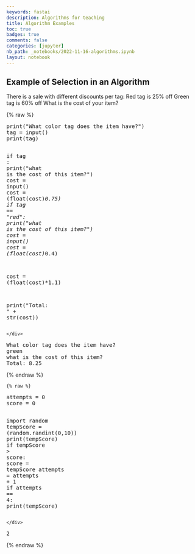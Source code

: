 ```yaml
---
keywords: fastai
description: Algorithms for teaching
title: Algorithm Examples
toc: true 
badges: true
comments: false
categories: [jupyter]
nb_path: _notebooks/2022-11-16-algorithms.ipynb
layout: notebook
---
```


<!--
#################################################
### THIS FILE WAS AUTOGENERATED! DO NOT EDIT! ###
#################################################
# file to edit: _notebooks/2022-11-16-algorithms.ipynb
-->

<div class="container" id="notebook-container">
        
<div class="cell border-box-sizing text_cell rendered"><div class="inner_cell">
<div class="text_cell_render border-box-sizing rendered_html">
<h2 id="Example-of-Selection-in-an-Algorithm">Example of Selection in an Algorithm<a class="anchor-link" href="#Example-of-Selection-in-an-Algorithm"> </a></h2><p>There is a sale with different discounts per tag:
Red tag is 25% off
Green tag is 60% off
What is the cost of your item?</p>

</div>
</div>
</div>
    {% raw %}
    
<div class="cell border-box-sizing code_cell rendered">
<div class="input">

<div class="inner_cell">
    <div class="input_area">
<div class=" highlight hl-ipython3"><pre><span></span><span class="nb">print</span><span class="p">(</span><span class="s2">&quot;What color tag does the item have?&quot;</span><span class="p">)</span>
<span class="n">tag</span> <span class="o">=</span> <span class="nb">input</span><span class="p">()</span>
<span class="nb">print</span><span class="p">(</span><span class="n">tag</span><span class="p">)</span>

<span class="k">if</span> <span class="n">tag</span> <span class="p">:</span>
    <span class="nb">print</span><span class="p">(</span><span class="s2">&quot;what is the cost of this item?&quot;</span><span class="p">)</span>
    <span class="n">cost</span> <span class="o">=</span> <span class="nb">input</span><span class="p">()</span>
    <span class="n">cost</span> <span class="o">=</span> <span class="p">(</span><span class="nb">float</span><span class="p">(</span><span class="n">cost</span><span class="p">)</span><span class="o">*</span><span class="mf">0.75</span><span class="p">)</span>
<span class="k">if</span> <span class="n">tag</span> <span class="o">==</span> <span class="s2">&quot;red&quot;</span><span class="p">:</span>
    <span class="nb">print</span><span class="p">(</span><span class="s2">&quot;what is the cost of this item?&quot;</span><span class="p">)</span>
    <span class="n">cost</span> <span class="o">=</span> <span class="nb">input</span><span class="p">()</span>
    <span class="n">cost</span> <span class="o">=</span> <span class="p">(</span><span class="nb">float</span><span class="p">(</span><span class="n">cost</span><span class="p">)</span><span class="o">*</span><span class="mf">0.4</span><span class="p">)</span>

<span class="n">cost</span> <span class="o">=</span> <span class="p">(</span><span class="nb">float</span><span class="p">(</span><span class="n">cost</span><span class="p">)</span><span class="o">*</span><span class="mf">1.1</span><span class="p">)</span>

<span class="nb">print</span><span class="p">(</span><span class="s2">&quot;Total: &quot;</span> <span class="o">+</span> <span class="nb">str</span><span class="p">(</span><span class="n">cost</span><span class="p">))</span>
</pre></div>

    </div>
</div>
</div>

<div class="output_wrapper">
<div class="output">

<div class="output_area">

<div class="output_subarea output_stream output_stdout output_text">
<pre>What color tag does the item have?
green
what is the cost of this item?
Total: 8.25
</pre>
</div>
</div>

</div>
</div>

</div>
    {% endraw %}

    {% raw %}
    
<div class="cell border-box-sizing code_cell rendered">
<div class="input">

<div class="inner_cell">
    <div class="input_area">
<div class=" highlight hl-ipython3"><pre><span></span><span class="n">attempts</span> <span class="o">=</span> <span class="mi">0</span>
<span class="n">score</span> <span class="o">=</span> <span class="mi">0</span>

<span class="kn">import</span> <span class="nn">random</span>
<span class="n">tempScore</span> <span class="o">=</span> <span class="p">(</span><span class="n">random</span><span class="o">.</span><span class="n">randint</span><span class="p">(</span><span class="mi">0</span><span class="p">,</span><span class="mi">10</span><span class="p">))</span>
<span class="nb">print</span><span class="p">(</span><span class="n">tempScore</span><span class="p">)</span>
<span class="k">if</span> <span class="n">tempScore</span> <span class="o">&gt;</span> <span class="n">score</span><span class="p">:</span>
    <span class="n">score</span> <span class="o">=</span> <span class="n">tempScore</span>
<span class="n">attempts</span> <span class="o">=</span> <span class="n">attempts</span> <span class="o">+</span> <span class="mi">1</span>
<span class="k">if</span> <span class="n">attempts</span> <span class="o">==</span> <span class="mi">4</span><span class="p">:</span>
    <span class="nb">print</span><span class="p">(</span><span class="n">tempScore</span><span class="p">)</span>
</pre></div>

    </div>
</div>
</div>

<div class="output_wrapper">
<div class="output">

<div class="output_area">

<div class="output_subarea output_stream output_stdout output_text">
<pre>2
</pre>
</div>
</div>

</div>
</div>

</div>
    {% endraw %}

</div>
 


